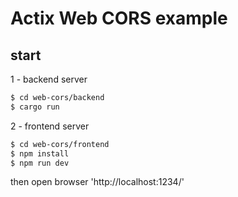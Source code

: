 # Actix Web CORS example

## start
1 - backend server
```bash
$ cd web-cors/backend
$ cargo run
```
2 - frontend server
```bash
$ cd web-cors/frontend
$ npm install
$ npm run dev
```
then open browser 'http://localhost:1234/'
